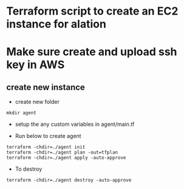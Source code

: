 # Terraform script to create an EC2 instance for alation 
# Make sure create and upload ssh key in AWS


## create new instance
  * create new folder
  ```
  mkdir agent
  ```

 * setup the any custom variables in agent/main.tf

 * Run below to create agent
  
  ```
  terraform -chdir=./agent init
  terraform -chdir=./agent plan -out=tfplan 
  terraform -chdir=./agent apply -auto-approve 
  ```
 * To destroy
  ```
  terraform -chdir=./agent destroy -auto-approve 
  ```
